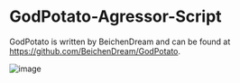 # GodPotato-Agressor-Script

GodPotato is written by BeichenDream and can be found at https://github.com/BeichenDream/GodPotato. 

![image](https://github.com/weaselsec/GodPotato-Agressor-Script/assets/147257425/5bf896a1-3d08-43fb-b86c-ced092572ba6)

